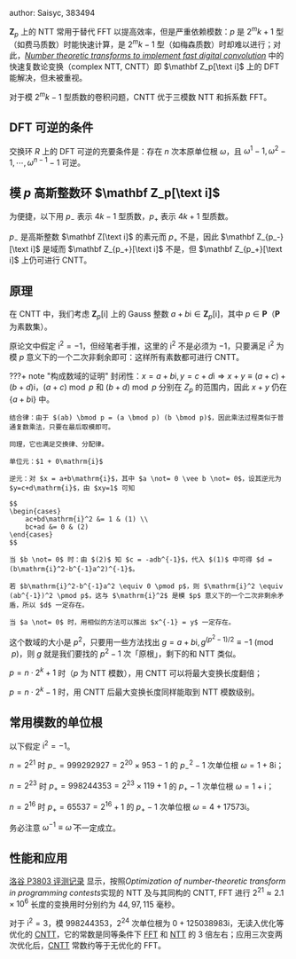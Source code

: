 author: Saisyc, 383494

$\mathbf Z_p$ 上的 NTT 常用于替代 FFT 以提高效率，但是严重依赖模数：$p$ 是 $2^mk+1$ 型（如费马质数）时能快速计算，是 $2^mk-1$ 型（如梅森质数）时却难以进行；对此，[*Number theoretic transforms to implement fast digital convolution*](https://ieeexplore.ieee.org/document/1451721) 中的快速复数论变换（complex NTT, CNTT）即 $\mathbf Z_p[\text i]$ 上的 DFT 能解决，但未被重视。

对于模 $2^mk-1$ 型质数的卷积问题，CNTT 优于三模数 NTT 和拆系数 FFT。

## DFT 可逆的条件

交换环 $R$ 上的 DFT 可逆的充要条件是：存在 $n$ 次本原单位根 $\omega$，且 $\omega^1-1,\omega^2-1,\cdots,\omega^{n-1}-1$ 可逆。

## 模 $p$ 高斯整数环 $\mathbf Z_p[\text i]$

为便捷，以下用 $p_-$ 表示 $4k-1$ 型质数，$p_+$ 表示 $4k+1$ 型质数。

$p_-$ 是高斯整数 $\mathbf Z[\text i]$ 的素元而 $p_+$ 不是，因此 $\mathbf Z_{p_-}[\text i]$ 是域而 $\mathbf Z_{p_+}[\text i]$ 不是，但 $\mathbf Z_{p_+}[\text i]$ 上仍可进行 CNTT。

## 原理

在 CNTT 中，我们考虑 $\mathbf{Z}_p[\mathrm{i}]$ 上的 Gauss 整数 $a+b\mathrm{i}\in\mathbf{Z}_p[\mathrm{i}]$，其中 $p \in \mathbf{P}$（$\mathbf{P}$ 为素数集）。

原论文中假定 $\mathrm{i}^2=-1$，但经笔者手推，这里的 $\mathrm{i}^2$ 不是必须为 $-1$，只要满足 $\mathrm{i}^2$ 为模 $p$ 意义下的一个二次非剩余即可：这样所有素数都可进行 CNTT。

???+ note "构成数域的证明"
    封闭性：$x = a+b\mathrm{i}, y = c+d\mathrm{i}\Rightarrow x+y \equiv (a+c) + (b+d)\mathrm{i}$，$(a+c) \bmod p$ 和 $(b+d) \bmod p$ 分别在 $Z_p$ 的范围内，因此 $x+y$ 仍在 $\{a+b\mathrm{i}\}$ 中。

    结合律：由于 $(ab) \bmod p = (a \bmod p) (b \bmod p)$，因此乘法过程类似于普通复数乘法，只要在最后取模即可。

    同理，它也满足交换律、分配律。

    单位元：$1 + 0\mathrm{i}$

    逆元：对 $x = a+b\mathrm{i}$，其中 $a \not= 0 \vee b \not= 0$，设其逆元为 $y=c+d\mathrm{i}$，由 $xy=1$ 可知

    $$
    \begin{cases}
        ac+bd\mathrm{i}^2 &= 1 & (1) \\
        bc+ad &= 0 & (2)
    \end{cases}
    $$

    当 $b \not= 0$ 时：由 $(2)$ 知 $c = -adb^{-1}$，代入 $(1)$ 中可得 $d = (b\mathrm{i}^2-b^{-1}a^2)^{-1}$。

    若 $b\mathrm{i}^2-b^{-1}a^2 \equiv 0 \pmod p$，则 $\mathrm{i}^2 \equiv (ab^{-1})^2 \pmod p$，这与 $\mathrm{i}^2$ 是模 $p$ 意义下的一个二次非剩余矛盾，所以 $d$ 一定存在。

    当 $a \not= 0$ 时，用相似的方法可以推出 $x^{-1} = y$ 一定存在。

这个数域的大小是 $p^2$，只要用一些方法找出 $g = a+b\mathrm{i},g^{(p^2-1)/2} \equiv -1 \pmod p$，则 $g$ 就是我们要找的 $p^2-1$ 次「原根」，剩下的和 NTT 类似。

$p=n\cdot2^k+1$ 时（$p$ 为 NTT 模数），用 CNTT 可以将最大变换长度翻倍；

$p=n\cdot2^k-1$ 时，用 CNTT 后最大变换长度同样能取到 NTT 模数级别。

## 常用模数的单位根

以下假定 $\mathrm{i}^2=-1$。

$n=2^{21}$ 时 $p_-=999292927=2^{20}\times953-1$ 的 $p_-^2-1$ 次单位根 $\omega=1+8\mathrm{i}$；

$n=2^{23}$ 时 $p_+=998244353=2^{23}\times119+1$ 的 $p_+-1$ 次单位根 $\omega=1+\mathrm{i}$；

$n=2^{16}$ 时 $p_+=65537=2^{16}+1$ 的 $p_+-1$ 次单位根 $\omega=4+17573\mathrm{i}$。

务必注意 $\omega^{-1}\equiv\bar\omega$ 不一定成立。

## 性能和应用

[洛谷 P3803 评测记录](https://www.luogu.com.cn/record/list?pid=P3803&user=saisyc&page=7) 显示，按照*Optimization of number-theoretic transform in programming contests*实现的 NTT 及与其同构的 CNTT, FFT 进行 $2^{21}\approx2.1\times10^6$ 长度的变换用时分别约为 $44,97,115$ 毫秒。

对于 $\mathrm{i}^2=3$，模 $998244353$，$2^{24}$ 次单位根为 $0+125038983\mathrm{i}$，无读入优化等优化的 [CNTT](https://www.luogu.com.cn/record/106711483)，它的常数是同等条件下 [FFT](https://www.luogu.com.cn/record/106683960) 和 [NTT](https://www.luogu.com.cn/record/106706552) 的 $3$ 倍左右；应用三次变两次优化后，[CNTT](https://www.luogu.com.cn/record/106997466) 常数约等于无优化的 FFT。

